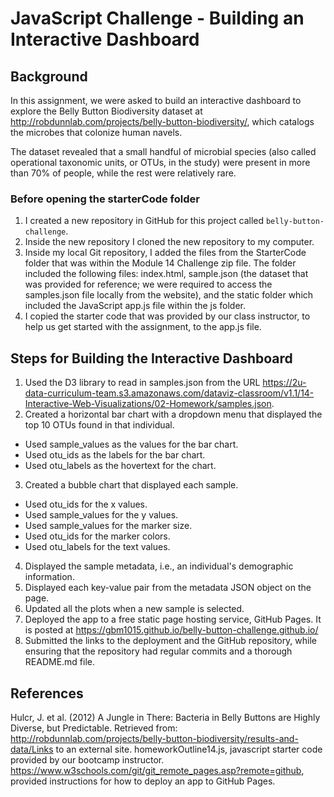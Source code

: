# JavaScript Challenge - Building an Interactive Dashboard

## Background

In this assignment, we were asked to build an interactive dashboard to explore the Belly Button Biodiversity dataset at http://robdunnlab.com/projects/belly-button-biodiversity/, which catalogs the microbes that colonize human navels.

The dataset revealed that a small handful of microbial species (also called operational taxonomic units, or OTUs, in the study) were present in more than 70% of people, while the rest were relatively rare.

### Before opening the starterCode folder

1. I created a new repository in GitHub for this project called `belly-button-challenge`. 
2. Inside the new repository I cloned the new repository to my computer.
3. Inside my local Git repository, I added the files from the StarterCode folder that was within the Module 14 Challenge zip file.  The folder included the following files: index.html, sample.json (the dataset that was provided for reference; we were required to access the samples.json file locally from the website), and the static folder which included the JavaScript app.js file within the js folder.
4. I copied the starter code that was provided by our class instructor, to help us get started with the assignment, to the app.js file.

## Steps for Building the Interactive Dashboard

1. Used the D3 library to read in samples.json from the URL https://2u-data-curriculum-team.s3.amazonaws.com/dataviz-classroom/v1.1/14-Interactive-Web-Visualizations/02-Homework/samples.json.
2. Created a horizontal bar chart with a dropdown menu that displayed the top 10 OTUs found in that individual.
  - Used sample_values as the values for the bar chart.
  - Used otu_ids as the labels for the bar chart.
  - Used otu_labels as the hovertext for the chart.
3. Created a bubble chart that displayed each sample.
  - Used otu_ids for the x values.
  - Used sample_values for the y values.
  - Used sample_values for the marker size.
  - Used otu_ids for the marker colors.
  - Used otu_labels for the text values.
4. Displayed the sample metadata, i.e., an individual's demographic information.
5. Displayed each key-value pair from the metadata JSON object on the page.
6. Updated all the plots when a new sample is selected.
7. Deployed the app to a free static page hosting service, GitHub Pages.  It is posted at https://gbm1015.github.io/belly-button-challenge.github.io/
8. Submitted the links to the deployment and the GitHub repository, while ensuring that the repository had regular commits and a thorough README.md file.

## References

Hulcr, J. et al. (2012) A Jungle in There: Bacteria in Belly Buttons are Highly Diverse, but Predictable. Retrieved from: http://robdunnlab.com/projects/belly-button-biodiversity/results-and-data/Links to an external site.
homeworkOutline14.js, javascript starter code provided by our bootcamp instructor.
https://www.w3schools.com/git/git_remote_pages.asp?remote=github, provided instructions for how to deploy an app to GitHub Pages.
